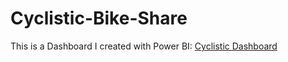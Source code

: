 # Cyclistic-Bike-Share
This is a Dashboard I created with Power BI: [Cyclistic Dashboard](https://app.powerbi.com/view?r=eyJrIjoiOWI3NWVkMzAtNzYxOC00NWFhLWE2N2QtOGRkNDdmNGZhZTI1IiwidCI6IjZmNDQzMmRjLTIwZDItNDQxZC1iMWRiLWFjMzM4MGJhNjMzZCIsImMiOjEwfQ%3D%3D)
